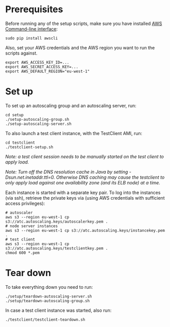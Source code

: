 Prerequisites
=============
Before running any of the setup scripts, make sure you have installed
[AWS Command-line interface](http://aws.amazon.com/cli/):
 
    sudo pip install awscli

Also, set your AWS credentials and the AWS region you want to run
the scripts against.

    export AWS_ACCESS_KEY_ID=...
    export AWS_SECRET_ACCESS_KEY=...    
    export AWS_DEFAULT_REGION="eu-west-1"


Set up
======
To set up an autoscaling group and an autoscaling server, run:

    cd setup
    ./setup-autoscaling-group.sh
    ./setup-autoscaling-server.sh


To also launch a test client instance, with the TestClient AMI, run:

    cd testclient
    ./testclient-setup.sh

*Note: a test client session needs to be manually started on the test
client to apply load.*

*Note: Turn off the DNS resolution cache in Java by setting -Dsun.net.inetaddr.ttl=0.
Otherwise DNS caching may cause the testclient to only apply load against one
availability zone (and its ELB node) at a time.*



Each instance is started with a separate key pair. To log into the instances
(via ssh), retrieve the private keys via (using AWS credentials with sufficient
access privileges):

    # autoscaler
    aws s3 --region eu-west-1 cp s3://atc.autoscaling.keys/autoscalerkey.pem .
    # node server instances
    aws s3 --region eu-west-1 cp s3://atc.autoscaling.keys/instancekey.pem .
    # test client
    aws s3 --region eu-west-1 cp s3://atc.autoscaling.keys/testclientkey.pem .
    chmod 600 *.pem


Tear down
=========
To take everything down you need to run:

    ./setup/teardown-autoscaling-server.sh
    ./setup/teardown-autoscaling-group.sh


In case a test client instance was started, also run:

    ./testclient/testclient-teardown.sh

